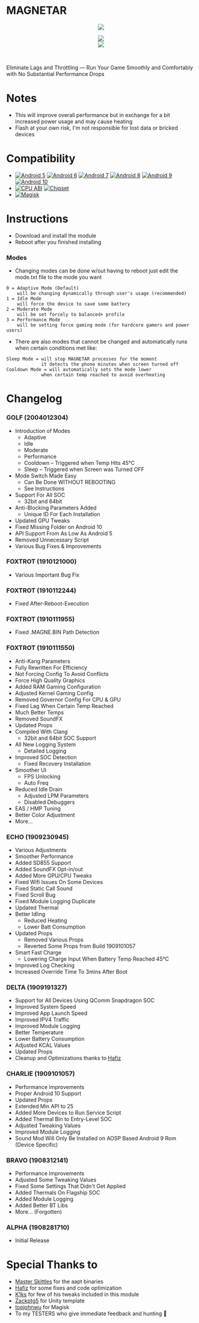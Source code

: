 # MAGNETAR
<p align="center">
  <img src="https://github.com/Kyliekyler/MAGNETAR/blob/master/.github/magnetar.png"> 
</p>
 
<p align="center">
  <a href="https://t.me/MAGNETAR1999"><img src="https://img.shields.io/badge/Telegram-Channel-blue.svg"></a><br/><a href="https://t.me/MAGNETARCHAT"><img src="https://img.shields.io/badge/Telegram-Group-blue.svg"></a>
</p>
<br/>

Eliminate Lags and Throttling — Run Your Game Smoothly and Comfortably with No Substantial Performance Drops

# Notes
- This will improve overall performance but in exchange for a bit increased power usage and may cause heating
- Flash at your own risk, I'm not responsible for lost data or bricked devices

# Compatibility
- [![Android 5](https://img.shields.io/badge/Android-5-red.svg)]() [![Android 6](https://img.shields.io/badge/Android-6-pink.svg)]() [![Android 7](https://img.shields.io/badge/Android-7-violet.svg)]() [![Android 8](https://img.shields.io/badge/Android-8-yellow.svg)]() [![Android 9](https://img.shields.io/badge/Android-9-lightgreen.svg)]() [![Android 10](https://img.shields.io/badge/Android-10-brightgreen.svg)]()
- [![CPU ABI](https://img.shields.io/badge/ABI-32-pink.svg)]() [![Chipset](https://img.shields.io/badge/ABI-64-pink.svg)]()
- [![Magisk](https://img.shields.io/badge/Magisk-19%2B-00B39B.svg)]()
   
# Instructions
- Download and install the module
- Reboot after you finished installing

### Modes
- Changing modes can be done w/out having to reboot
just edit the mode.txt file to the mode you want

```
0 = Adaptive Mode (Default)
    will be changing dynamically through user's usage (recommended)
1 = Idle Mode
    will force the device to save some battery
2 = Moderate Mode
    will be set forcely to balanced+ profile
3 = Performance Mode
    will be setting force gaming mode (for hardcore gamers and power users)
```
- There are also modes that cannot be changed and automatically
runs when certain conditions met like:

```
Sleep Mode = will stop MAGNETAR processes for the moment
             it detects the phone minutes when screen turned off
Cooldown Mode = will automatically sets the mode lower
             when certain temp reached to avoid overheating
```

# Changelog
### GOLF (2004012304)
- Introduction of Modes
  - Adaptive 
  - Idle
  - Moderate
  - Performance
  - Cooldown – Triggered when Temp Hits 45°C
  - Sleep – Triggered when Screen was Turned OFF
- Mode Switch Made Easy
  - Can Be Done WITHOUT REBOOTING
  - See Instructions
- Support For All SOC
  - 32bit and 64bit
- Anti-Blocking Parameters Added
  - Unique ID For Each Installation
- Updated GPU Tweaks
- Fixed Missing Folder on Android 10
- API Support From As Low As Android 5
- Removed Unnecessary Script
- Various Bug Fixes & Improvements

### FOXTROT (1910121000)
- Various Important Bug Fix

### FOXTROT (1910112244)
- Fixed After-Reboot-Execution

### FOXTROT (1910111955)
- Fixed .MAGNE.BIN Path Detection

### FOXTROT (1910111550)
- Anti-Kang Parameters
- Fully Rewritten For Efficiency
- Not Forcing Config To Avoid Conflicts
- Force High Quality Graphics
- Added RAM Gaming Configuration
- Adjusted Kernel Gaming Config
- Removed Governor Config For CPU & GPU
- Fixed Lag When Certain Temp Reached
- Much Better Temps
- Removed SoundFX
- Updated Props
- Compiled With Clang 
  - 32bit and 64bit SOC Support
- All New Logging System
  - Detailed Logging
- Improved SOC Detection
  - Fixed Recovery Installation
- Smoother UI
  - FPS Unlocking
  - Auto Freq
- Reduced Idle Drain
  - Adjusted LPM Parameters
  - Disabled Debuggers
- EAS / HMP Tuning
- Better Color Adjustment
- More...
  
### ECHO (1909230945)
- Various Adjustments
- Smoother Performance
- Added SD855 Support
- Added SoundFX Opt-in/out
- Added More GPU/CPU Tweaks
- Fixed Wifi Issues On Some Devices
- Fixed Static Call Sound
- Fixed Scroll Bug
- Fixed Module Logging Duplicate
- Updated Thermal
- Better Idling
  - Reduced Heating
  - Lower Batt Consumption
- Updated Props
  - Removed Various Props
  - Reverted Some Props from Build 1909101057
- Smart Fast Charge
  - Lowering Charge Input When Battery Temp Reached 45°C
- Improved Log Checking
- Increased Override Time To 3mins After Boot

### DELTA (1909191327)
- Support for All Devices Using QComm Snapdragon SOC
- Improved System Speed
- Improved App Launch Speed
- Improved IPV4 Traffic
- Improved Module Logging
- Better Temperature
- Lower Battery Consumption
- Adjusted KCAL Values
- Updated Props
- Cleanup and Optimizations thanks to [Hafiz](https://t.me/HafizZiq)

### CHARLIE (1909101057)
- Performance Improvements
- Proper Android 10 Support
- Updated Props
- Extended Min API to 25
- Added More Devices to Run Service Script
- Added Thermal Bin to Entry-Level SOC
- Adjusted Tweaking Values
- Improved Module Logging
- Sound Mod Will Only Be Installed on AOSP Based Android 9 Rom (Device Specific)

### BRAVO (1908312141)
- Performance Improvements
- Adjusted Some Tweaking Values
- Fixed Some Settings That Didn't Get Applied
- Added Thermals On Flagship SOC 
- Added Module Logging
- Added Better BT Libs
- More... (Forgotten)

### ALPHA (1908281710)
- Initial Release

# Special Thanks to
- [Master Skittles](https://t.me/Skittles9823) for the aapt binaries
- [Hafiz](https://t.me/HafizZiq) for some fixes and code optimization
- [K1ks](https://t.me/K1ks1) for few of his tweaks included in this module
- [Zackptg5](https://github.com/Zackptg5) for Unity template
- [topjohnwu](https://github.com/topjohnwu) for Magisk
- To my TESTERS who give immediate feedback and hunting 🐞
